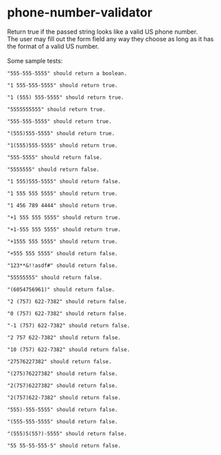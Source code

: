 # phone-number-validator

Return true if the passed string looks like a valid US phone number.<br>
The user may fill out the form field any way they choose as long as it has the format of a valid US number.<br><br>
Some sample tests:
```
"555-555-5555" should return a boolean.

"1 555-555-5555" should return true.

"1 (555) 555-5555" should return true.

"5555555555" should return true.

"555-555-5555" should return true.

"(555)555-5555" should return true.

"1(555)555-5555" should return true.

"555-5555" should return false.

"5555555" should return false.

"1 555)555-5555" should return false.

"1 555 555 5555" should return true.

"1 456 789 4444" should return true.

"+1 555 555 5555" should return true.

"+1-555 555 5555" should return true.

"+1555 555 5555" should return true.

"+555 555 5555" should return false.

"123**&!!asdf#" should return false.

"55555555" should return false.

"(6054756961)" should return false.

"2 (757) 622-7382" should return false.

"0 (757) 622-7382" should return false.

"-1 (757) 622-7382" should return false.

"2 757 622-7382" should return false.

"10 (757) 622-7382" should return false.

"27576227382" should return false.

"(275)76227382" should return false.

"2(757)6227382" should return false.

"2(757)622-7382" should return false.

"555)-555-5555" should return false.

"(555-555-5555" should return false.

"(555)5(55?)-5555" should return false.

"55 55-55-555-5" should return false.
```
